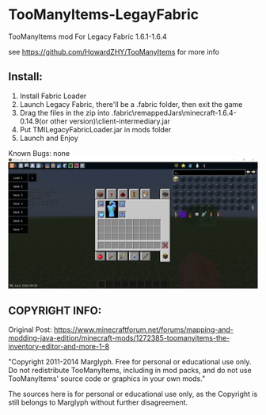 # TooManyItems-LegayFabric

TooManyItems mod For Legacy Fabric 1.6.1-1.6.4

see https://github.com/HowardZHY/TooManyItems for more info

## Install:
1. Install Fabric Loader
2. Launch Legacy Fabric, there'll be a .fabric folder, then exit the game
3. Drag the files in the zip into .fabric\remappedJars\minecraft-1.6.4-0.14.9(or other version)\client-intermediary.jar
4. Put TMILegacyFabricLoader.jar in mods folder
5. Launch and Enjoy

Known Bugs: none
![image](https://github.com/HowardZHY/TooManyItems-LegacyFabric/blob/1.6.4/TMI1.6.4.png)

## COPYRIGHT INFO:
Original Post: https://www.minecraftforum.net/forums/mapping-and-modding-java-edition/minecraft-mods/1272385-toomanyitems-the-inventory-editor-and-more-1-8

"Copyright 2011-2014 Marglyph. Free for personal or educational use only. Do not redistribute TooManyItems, including in mod packs, and do not use TooManyItems' source code or graphics in your own mods."

The sources here is for personal or educational use only, as the Copyright is still belongs to Marglyph without further disagreement.
